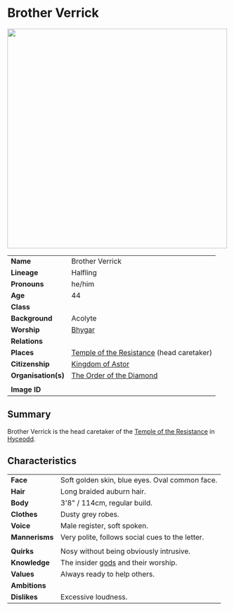 # Brother Verrick

<img src="https://raw.githubusercontent.com/jesskelsall/astarus-images/main/characters/portraits/imageid.png" height="500" />

|||
| --- | --- |
| **Name** | Brother Verrick | character.4
| **Lineage** | Halfling |
| **Pronouns** | he/him |
| **Age** | 44 |
| **Class** | |
| **Background** | Acolyte |
| **Worship** | [Bhygar](../gods/deities/bhygar.md) |
| **Relations** | |
| **Places** | [Temple of the Resistance](../places/buildings/temples/temple-of-the-resistance.md) (head caretaker) |
| **Citizenship** | [Kingdom of Astor](../civilisations/kingdom-of-astor/kingdom-of-astor.md) |
| **Organisation(s)** | [The Order of the Diamond](../organisations/the-order-of-the-diamond.md) |
|||
| **Image ID** | |

## Summary

Brother Verrick is the head caretaker of the [Temple of the Resistance](../places/buildings/temples/temple-of-the-resistance.md) in [Hyceodd](../places/towns/hyceodd.md).

## Characteristics

| | |
| --- | --- |
| **Face** | Soft golden skin, blue eyes. Oval common face. | characteristics.2
| **Hair** | Long braided auburn hair. |
| **Body** | 3'8" / 114cm, regular build. |
| **Clothes** | Dusty grey robes. |
| **Voice** | Male register, soft spoken. |
| **Mannerisms** | Very polite, follows social cues to the letter. |
| | |
| **Quirks** | Nosy without being obviously intrusive. |
| **Knowledge** | The insider [gods](../gods/gods.md) and their worship. |
| **Values** | Always ready to help others. |
| **Ambitions** | |
| **Dislikes** | Excessive loudness. |
